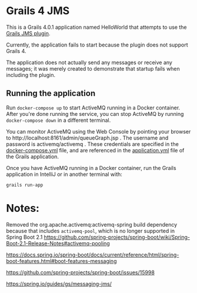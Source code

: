 # Grails 4 JMS

This is a Grails 4.0.1 application named HelloWorld that attempts to use the
[Grails JMS plugin](http://plugins.grails.org/plugin/grails/jms).

Currently, the application fails to start because the plugin does not support Grails 4.

The application does not actually send any messages or receive any messages;
it was merely created to demonstrate that startup fails when including the plugin.

## Running the application

Run `docker-compose up` to start ActiveMQ running in a Docker container.
After you're done running the service, you can stop ActiveMQ by running `docker-compose down` in a different terminal.

You can monitor ActiveMQ using the Web Console by pointing your browser to http://localhost:8161/admin/queueGraph.jsp .
The username and password is activemq/activemq .
These credentials are specified in the [docker-compose.yml](/docker-compose.yml) file,
and are referenced in the [application.yml](/grails-app/conf/application.yml) file of the Grails application.

Once you have ActiveMQ running in a Docker container, run the Grails application in IntelliJ or in another terminal with:

    grails run-app


# Notes:

Removed the org.apache.activemq:activemq-spring build dependency because that includes `activemq-pool`,
which is no longer supported in Spring Boot 2.1
https://github.com/spring-projects/spring-boot/wiki/Spring-Boot-2.1-Release-Notes#activemq-pooling


https://docs.spring.io/spring-boot/docs/current/reference/html/spring-boot-features.html#boot-features-messaging

https://github.com/spring-projects/spring-boot/issues/15998

https://spring.io/guides/gs/messaging-jms/

